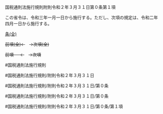 国税通則法施行規則附則令和２年３月３１日第０条第１項

この省令は、令和三年一月一日から施行する。ただし、次項の規定は、令和二年四月一日から施行する。

[条(全)](国税通則法施行規則附則令和２年３月３１日第０条_.md)

~~前項(全)←~~　~~→次項(全)~~

~~前項 　 ←~~　~~→次項~~



#国税通則法施行規則

#国税通則法施行規則/附則令和２年３月３１日

#国税通則法施行規則/附則令和２年３月３１日/第０条

#国税通則法施行規則/附則令和２年３月３１日/第０条

#国税通則法施行規則/附則令和２年３月３１日/第０条/第１項

